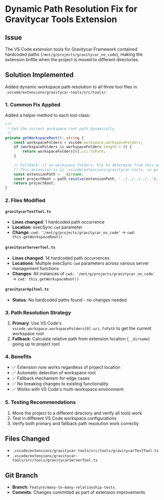 # Dynamic Path Resolution Fix for Gravitycar Tools Extension

## Issue
The VS Code extension tools for Gravitycar Framework contained hardcoded paths (`/mnt/g/projects/gravitycar_no_code`), making the extension brittle when the project is moved to different directories.

## Solution Implemented
Added dynamic workspace path resolution to all three tool files in `.vscode/extensions/gravitycar-tools/src/tools/`:

### 1. Common Fix Applied
Added a helper method to each tool class:

```typescript
/**
 * Get the current workspace root path dynamically
 */
private getWorkspaceRoot(): string {
    const workspaceFolders = vscode.workspace.workspaceFolders;
    if (workspaceFolders && workspaceFolders.length > 0) {
        return workspaceFolders[0].uri.fsPath;
    }
    
    // Fallback: if no workspace folders, try to determine from this extension's location
    // This extension is in .vscode/extensions/gravitycar-tools, so go up 3 levels
    const extensionPath = __dirname;
    const projectRoot = path.resolve(extensionPath, '../../../../..');
    return projectRoot;
}
```

### 2. Files Modified

#### `gravitycarTestTool.ts`
- **Lines changed**: 1 hardcoded path occurrence
- **Location**: execSync `cwd` parameter
- **Change**: `cwd: '/mnt/g/projects/gravitycar_no_code'` → `cwd: this.getWorkspaceRoot()`

#### `gravitycarServerTool.ts`
- **Lines changed**: 14 hardcoded path occurrences
- **Locations**: Multiple execSync `cwd` parameters across various server management functions
- **Changes**: All instances of `cwd: '/mnt/g/projects/gravitycar_no_code'` → `cwd: this.getWorkspaceRoot()`

#### `gravitycarApiTool.ts`
- **Status**: No hardcoded paths found - no changes needed

### 3. Path Resolution Strategy
1. **Primary**: Use VS Code's `vscode.workspace.workspaceFolders[0].uri.fsPath` to get the current workspace root
2. **Fallback**: Calculate relative path from extension location (`__dirname`) going up to project root

### 4. Benefits
- ✅ Extension now works regardless of project location
- ✅ Automatic detection of workspace root
- ✅ Fallback mechanism for edge cases
- ✅ No breaking changes to existing functionality
- ✅ Works with VS Code's multi-workspace environment

### 5. Testing Recommendations
1. Move the project to a different directory and verify all tools work
2. Test in different VS Code workspace configurations
3. Verify both primary and fallback path resolution work correctly

## Files Changed
- `.vscode/extensions/gravitycar-tools/src/tools/gravitycarTestTool.ts`
- `.vscode/extensions/gravitycar-tools/src/tools/gravitycarServerTool.ts`

## Git Branch
- **Branch**: `feature/many-to-many-relationship-tests`
- **Commits**: Changes committed as part of extension improvements
